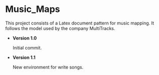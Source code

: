 # Music_Maps

This project consists of a Latex document pattern for music mapping. It follows the model used by the company MultiTracks.

- <b>Version 1.0</b>

  Initial commit.
  
- <b>Version 1.1</b>

  New environment for write songs.
